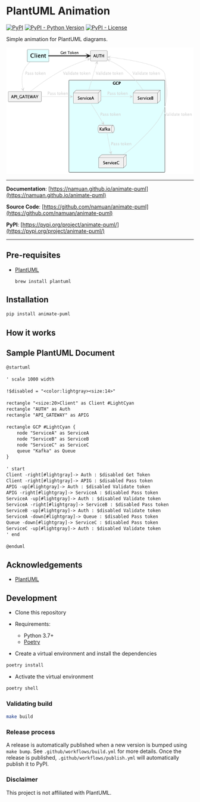 # PlantUML Animation

[![PyPI](https://img.shields.io/pypi/v/animate-puml?style=flat-square)](https://pypi.python.org/pypi/animate-puml/)
[![PyPI - Python Version](https://img.shields.io/pypi/pyversions/animate-puml?style=flat-square)](https://pypi.python.org/pypi/animate-puml/)
[![PyPI - License](https://img.shields.io/pypi/l/animate-puml?style=flat-square)](https://pypi.python.org/pypi/animate-puml/)

Simple animation for PlantUML diagrams.

![](assets/security-puml.gif)

---

**Documentation**: [https://namuan.github.io/animate-puml](https://namuan.github.io/animate-puml)

**Source Code**: [https://github.com/namuan/animate-puml](https://github.com/namuan/animate-puml)

**PyPI**: [https://pypi.org/project/animate-puml/](https://pypi.org/project/animate-puml/)

---

## Pre-requisites

- [PlantUML](https://plantuml.com/)
  ```shell
  brew install plantuml
  ```

## Installation

```sh
pip install animate-puml
```

## How it works

## Sample PlantUML Document

```puml
@startuml

' scale 1000 width

!$disabled = "<color:lightgray><size:14>"

rectangle "<size:20>Client" as Client #LightCyan
rectangle "AUTH" as Auth
rectangle "API_GATEWAY" as APIG

rectangle GCP #LightCyan {
    node "ServiceA" as ServiceA
    node "ServiceB" as ServiceB
    node "ServiceC" as ServiceC
    queue "Kafka" as Queue
}

' start
Client -right[#lightgray]-> Auth : $disabled Get Token
Client -right[#lightgray]-> APIG : $disabled Pass token
APIG -up[#lightgray]-> Auth : $disabled Validate token
APIG -right[#lightgray]-> ServiceA : $disabled Pass token
ServiceA -up[#lightgray]-> Auth : $disabled Validate token
ServiceA -right[#lightgray]-> ServiceB : $disabled Pass token
ServiceB -up[#lightgray]-> Auth : $disabled Validate token
ServiceA -down[#lightgray]-> Queue : $disabled Pass token
Queue -down[#lightgray]-> ServiceC : $disabled Pass token
ServiceC -up[#lightgray]-> Auth : $disabled Validate token
' end

@enduml
```

## Acknowledgements

- [PlantUML](https://plantuml.com/)

## Development

* Clone this repository
* Requirements:
  * Python 3.7+
  * [Poetry](https://python-poetry.org/)

* Create a virtual environment and install the dependencies
```sh
poetry install
```

* Activate the virtual environment
```sh
poetry shell
```

### Validating build
```sh
make build
```

### Release process
A release is automatically published when a new version is bumped using `make bump`.
See `.github/workflows/build.yml` for more details.
Once the release is published, `.github/workflows/publish.yml` will automatically publish it to PyPI.

### Disclaimer

This project is not affiliated with PlantUML.

